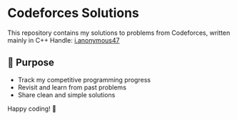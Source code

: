 # Codeforces Solutions

This repository contains my solutions to problems from Codeforces, written mainly in C++
Handle: [i.anonymous47](https://codeforces.com/profile/i.anonymous47)

## 🚀 Purpose

- Track my competitive programming progress  
- Revisit and learn from past problems  
- Share clean and simple solutions

Happy coding! 🚀
